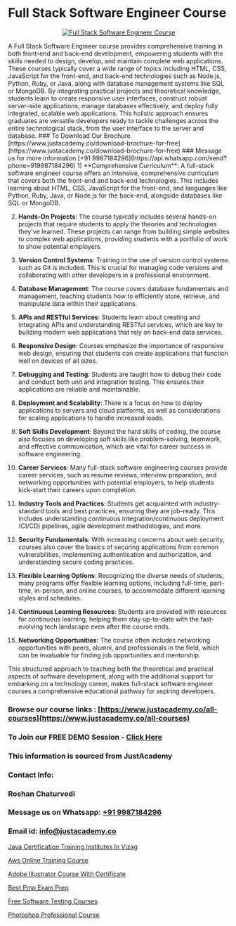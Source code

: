 # Full Stack Software Engineer Course

<p align="center">
  <a href="https://justacademy.co/program-detail/full-stack-web-development">
    <img src="https://justacademy.co/storage2/program_images/1704700371.webp" alt="Full Stack Software Engineer Course">
  </a>
</p>
A Full Stack Software Engineer course provides comprehensive training in both front-end and back-end development, empowering students with the skills needed to design, develop, and maintain complete web applications. These courses typically cover a wide range of topics including HTML, CSS, JavaScript for the front-end, and back-end technologies such as Node.js, Python, Ruby, or Java, along with database management systems like SQL or MongoDB. By integrating practical projects and theoretical knowledge, students learn to create responsive user interfaces, construct robust server-side applications, manage databases effectively, and deploy fully integrated, scalable web applications. This holistic approach ensures graduates are versatile developers ready to tackle challenges across the entire technological stack, from the user interface to the server and database.
### To Download Our Brochure [https://www.justacademy.co/download-brochure-for-free](https://www.justacademy.co/download-brochure-for-free)
### Message us for more information [+91 9987184296](https://api.whatsapp.com/send?phone=919987184296)
1) **Comprehensive Curriculum**: A full-stack software engineer course offers an intensive, comprehensive curriculum that covers both the front-end and back-end technologies. This includes learning about HTML, CSS, JavaScript for the front-end, and languages like Python, Ruby, Java, or Node.js for the back-end, alongside databases like SQL or MongoDB.

2) **Hands-On Projects**: The course typically includes several hands-on projects that require students to apply the theories and technologies they've learned. These projects can range from building simple websites to complex web applications, providing students with a portfolio of work to show potential employers.

3) **Version Control Systems**: Training in the use of version control systems such as Git is included. This is crucial for managing code versions and collaborating with other developers in a professional environment.

4) **Database Management**: The course covers database fundamentals and management, teaching students how to efficiently store, retrieve, and manipulate data within their applications.

5) **APIs and RESTful Services**: Students learn about creating and integrating APIs and understanding RESTful services, which are key to building modern web applications that rely on back-end data services.

6) **Responsive Design**: Courses emphasize the importance of responsive web design, ensuring that students can create applications that function well on devices of all sizes.

7) **Debugging and Testing**: Students are taught how to debug their code and conduct both unit and integration testing. This ensures their applications are reliable and maintainable.

8) **Deployment and Scalability**: There is a focus on how to deploy applications to servers and cloud platforms, as well as considerations for scaling applications to handle increased loads.

9) **Soft Skills Development**: Beyond the hard skills of coding, the course also focuses on developing soft skills like problem-solving, teamwork, and effective communication, which are vital for career success in software engineering.

10) **Career Services**: Many full-stack software engineering courses provide career services, such as resume reviews, interview preparation, and networking opportunities with potential employers, to help students kick-start their careers upon completion.

11) **Industry Tools and Practices**: Students get acquainted with industry-standard tools and best practices, ensuring they are job-ready. This includes understanding continuous integration/continuous deployment (CI/CD) pipelines, agile development methodologies, and more.

12) **Security Fundamentals**: With increasing concerns about web security, courses also cover the basics of securing applications from common vulnerabilities, implementing authentication and authorization, and understanding secure coding practices.

13) **Flexible Learning Options**: Recognizing the diverse needs of students, many programs offer flexible learning options, including full-time, part-time, in-person, and online courses, to accommodate different learning styles and schedules.

14) **Continuous Learning Resources**: Students are provided with resources for continuous learning, helping them stay up-to-date with the fast-evolving tech landscape even after the course ends. 

15) **Networking Opportunities**: The course often includes networking opportunities with peers, alumni, and professionals in the field, which can be invaluable for finding job opportunities and mentorship.

This structured approach to teaching both the theoretical and practical aspects of software development, along with the additional support for embarking on a technology career, makes full-stack software engineer courses a comprehensive educational pathway for aspiring developers.

### Browse our course links : [https://www.justacademy.co/all-courses](https://www.justacademy.co/all-courses) 
### To Join our FREE DEMO Session - [Click Here](https://www.justacademy.co/register-for-course-demo)


### This information is sourced from JustAcademy
### Contact Info:
### Roshan Chaturvedi
### Message us on Whatsapp: [+91 9987184296](https://api.whatsapp.com/send?phone=919987184296)
### Email id: [info@justacademy.co](mailto:info@justacademy.co)
                
[Java Certification Training Institutes In Vizag](https://www.linkedin.com/pulse/java-certification-training-institutes-vizag-justacademy-sunnyvale-8fwqe?trackingId=YkHGnMzj8i5ENbNb4l4ipw%3D%3D&lipi=urn%3Ali%3Apage%3Ad_flagship3_company_admin%3B84%2Br3TF5Sai5zePv40hxgg%3D%3D)

[Aws Online Training Course](https://www.linkedin.com/pulse/aws-online-training-course-justacademy-kolkata-0tore?trackingId=9d25P8JdMG8uFbm51sa6SA%3D%3D&lipi=urn%3Ali%3Apage%3Ad_flagship3_company_admin%3BQDIjHgscSv%2BfE53RTIlzCA%3D%3D)

[Adobe Illustrator Course With Certificate](https://medium.com/@prempja40/adobe-illustrator-course-with-certificate-cca8c5f958e0)

[Best Pmp Exam Prep](https://medium.com/@AkashSingh2052/best-pmp-exam-prep-025be1c969dd)

[Free Software Testing Courses](https://justacademyin.github.io/justacademy/free-software-testing-courses)

[Photoshop Professional Course](https://justacademyin.github.io/justacademy/photoshop-professional-course)

